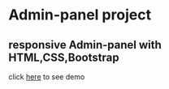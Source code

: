 # Admin-panel project
responsive Admin-panel with HTML,CSS,Bootstrap
---
click [here](https://mohammad-golmeymi.github.io/Admin-panel/) to see demo


